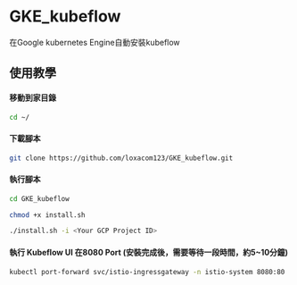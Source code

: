 # GKE_kubeflow
在Google kubernetes Engine自動安裝kubeflow

## 使用教學
#### 移動到家目錄
``` Bash
cd ~/
``` 
#### 下載腳本
``` Bash
git clone https://github.com/loxacom123/GKE_kubeflow.git
```
#### 執行腳本
``` Bash
cd GKE_kubeflow

chmod +x install.sh

./install.sh -i <Your GCP Project ID>
```
#### 執行 Kubeflow UI 在8080 Port (安裝完成後，需要等待一段時間，約5~10分鐘)
``` Bash
kubectl port-forward svc/istio-ingressgateway -n istio-system 8080:80
```
